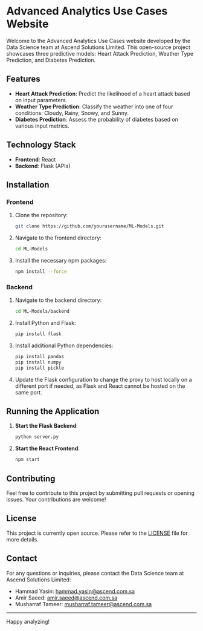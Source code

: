 # Advanced Analytics Use Cases Website

Welcome to the Advanced Analytics Use Cases website developed by the Data Science team at Ascend Solutions Limited. This open-source project showcases three predictive models: Heart Attack Prediction, Weather Type Prediction, and Diabetes Prediction. 

## Features

- **Heart Attack Prediction**: Predict the likelihood of a heart attack based on input parameters.
- **Weather Type Prediction**: Classify the weather into one of four conditions: Cloudy, Rainy, Snowy, and Sunny.
- **Diabetes Prediction**: Assess the probability of diabetes based on various input metrics.

## Technology Stack

- **Frontend**: React
- **Backend**: Flask (APIs)

## Installation

### Frontend

1. Clone the repository:
    ```bash
    git clone https://github.com/yourusername/ML-Models.git
    ```
2. Navigate to the frontend directory:
    ```bash
    cd ML-Models
    ```
3. Install the necessary npm packages:
    ```bash
    npm install --force
    ```

### Backend

1. Navigate to the backend directory:
    ```bash
    cd ML-Models/backend
    ```
2. Install Python and Flask:
    ```bash
    pip install flask
    ```
3. Install additional Python dependencies:
    ```bash
    pip install pandas
    pip install numpy 
    pip install pickle
    ```
4. Update the Flask configuration to change the proxy to host locally on a different port if needed, as Flask and React cannot be hosted on the same port.


## Running the Application

1. **Start the Flask Backend**:
    ```bash
    python server.py
    ```
2. **Start the React Frontend**:
    ```bash
    npm start
    ```

## Contributing

Feel free to contribute to this project by submitting pull requests or opening issues. Your contributions are welcome!

## License

This project is currently open source. Please refer to the [LICENSE](LICENSE) file for more details.

## Contact

For any questions or inquiries, please contact the Data Science team at Ascend Solutions Limited:
- Hammad Yasin: [hammad.yasin@ascend.com.sa](mailto:hammad.yasin@ascend.com.sa)
- Amir Saeed: [amir.saeed@ascend.com.sa](mailto:amir.saeed@ascend.com.sa)
- Musharraf Tameer: [musharraf.tameer@ascend.com.sa](mailto:musharraf.tameer@ascend.com.sa)

---

Happy analyzing!

